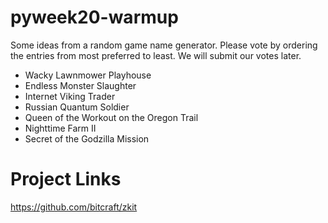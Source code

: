 # pyweek20-warmup

Some ideas from a random game name generator.  Please vote by ordering the entries from most preferred to least.  We will submit our votes later.

* Wacky Lawnmower Playhouse
* Endless Monster Slaughter
* Internet Viking Trader
* Russian Quantum Soldier
* Queen of the Workout on the Oregon Trail
* Nighttime Farm II
* Secret of the Godzilla Mission


Project Links
=============


https://github.com/bitcraft/zkit
